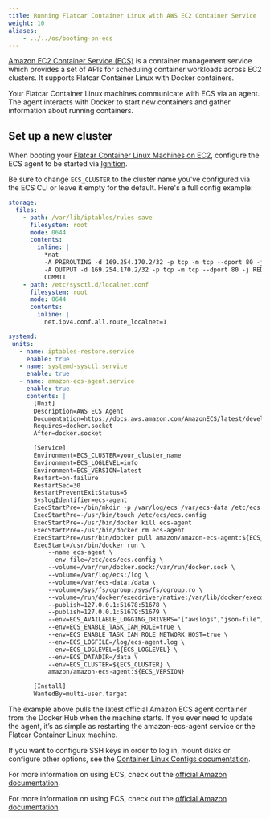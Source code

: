 ```yaml
---
title: Running Flatcar Container Linux with AWS EC2 Container Service
weight: 10
aliases:
    - ../../os/booting-on-ecs
---
```


[Amazon EC2 Container Service (ECS)](http://aws.amazon.com/ecs/) is a container management service which provides a set of APIs for scheduling container workloads across EC2 clusters. It supports Flatcar Container Linux with Docker containers.

Your Flatcar Container Linux machines communicate with ECS via an agent. The agent interacts with Docker to start new containers and gather information about running containers.

## Set up a new cluster

When booting your [Flatcar Container Linux Machines on EC2](booting-on-ec2), configure the ECS agent to be started via [Ignition][ignition-docs].

Be sure to change `ECS_CLUSTER` to the cluster name you've configured via the ECS CLI or leave it empty for the default. Here's a full config example:

```yaml
storage:
  files:
    - path: /var/lib/iptables/rules-save
      filesystem: root
      mode: 0644
      contents:
        inline: |
          *nat
          -A PREROUTING -d 169.254.170.2/32 -p tcp -m tcp --dport 80 -j DNAT --to-destination 127.0.0.1:51679
          -A OUTPUT -d 169.254.170.2/32 -p tcp -m tcp --dport 80 -j REDIRECT --to-ports 51679
          COMMIT
    - path: /etc/sysctl.d/localnet.conf
      filesystem: root
      mode: 0644
      contents:
        inline: |
          net.ipv4.conf.all.route_localnet=1

systemd:
 units:
   - name: iptables-restore.service
     enable: true
   - name: systemd-sysctl.service
     enable: true
   - name: amazon-ecs-agent.service
     enable: true
     contents: |
       [Unit]
       Description=AWS ECS Agent
       Documentation=https://docs.aws.amazon.com/AmazonECS/latest/developerguide/
       Requires=docker.socket
       After=docker.socket

       [Service]
       Environment=ECS_CLUSTER=your_cluster_name
       Environment=ECS_LOGLEVEL=info
       Environment=ECS_VERSION=latest
       Restart=on-failure
       RestartSec=30
       RestartPreventExitStatus=5
       SyslogIdentifier=ecs-agent
       ExecStartPre=-/bin/mkdir -p /var/log/ecs /var/ecs-data /etc/ecs
       ExecStartPre=-/usr/bin/touch /etc/ecs/ecs.config
       ExecStartPre=-/usr/bin/docker kill ecs-agent
       ExecStartPre=-/usr/bin/docker rm ecs-agent
       ExecStartPre=/usr/bin/docker pull amazon/amazon-ecs-agent:${ECS_VERSION}
       ExecStart=/usr/bin/docker run \
           --name ecs-agent \
           --env-file=/etc/ecs/ecs.config \
           --volume=/var/run/docker.sock:/var/run/docker.sock \
           --volume=/var/log/ecs:/log \
           --volume=/var/ecs-data:/data \
           --volume=/sys/fs/cgroup:/sys/fs/cgroup:ro \
           --volume=/run/docker/execdriver/native:/var/lib/docker/execdriver/native:ro \
           --publish=127.0.0.1:51678:51678 \
           --publish=127.0.0.1:51679:51679 \
           --env=ECS_AVAILABLE_LOGGING_DRIVERS='["awslogs","json-file","journald","logentries","splunk","syslog"]'
           --env=ECS_ENABLE_TASK_IAM_ROLE=true \
           --env=ECS_ENABLE_TASK_IAM_ROLE_NETWORK_HOST=true \
           --env=ECS_LOGFILE=/log/ecs-agent.log \
           --env=ECS_LOGLEVEL=${ECS_LOGLEVEL} \
           --env=ECS_DATADIR=/data \
           --env=ECS_CLUSTER=${ECS_CLUSTER} \
           amazon/amazon-ecs-agent:${ECS_VERSION}

       [Install]
       WantedBy=multi-user.target
```

The example above pulls the latest official Amazon ECS agent container from the Docker Hub when the machine starts. If you ever need to update the agent, it’s as simple as restarting the amazon-ecs-agent service or the Flatcar Container Linux machine.

If you want to configure SSH keys in order to log in, mount disks or configure other options, see the [Container Linux Configs documentation][cl-configs].

For more information on using ECS, check out the [official Amazon documentation](http://aws.amazon.com/documentation/ecs/).

[cl-configs]: provisioning
[ignition-docs]: https://coreos.com/ignition/docs/latest

For more information on using ECS, check out the [official Amazon documentation](http://aws.amazon.com/documentation/ecs/).
